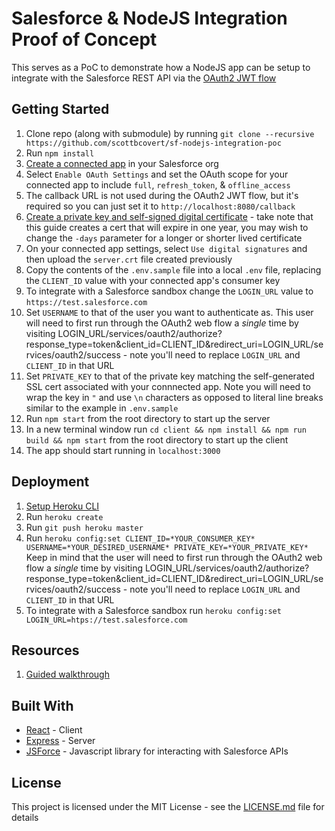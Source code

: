 # Salesforce & NodeJS Integration Proof of Concept

This serves as a PoC to demonstrate how a NodeJS app can be setup to integrate with the Salesforce REST API via the [OAuth2 JWT flow](https://help.salesforce.com/s/articleView?id=sf.remoteaccess_oauth_jwt_flow.htm&type=5)

## Getting Started

1. Clone repo (along with submodule) by running `git clone --recursive https://github.com/scottbcovert/sf-nodejs-integration-poc`
2. Run `npm install`
3. [Create a connected app](https://help.salesforce.com/articleView?id=connected_app_create.htm&type=5) in your Salesforce org
4. Select `Enable OAuth Settings` and set the OAuth scope for your connected app to include `full`, `refresh_token`, & `offline_access`
5. The callback URL is not used during the OAuth2 JWT flow, but it's required so you can just set it to `http://localhost:8080/callback`
6. [Create a private key and self-signed digital certificate](https://developer.salesforce.com/docs/atlas.en-us.sfdx_dev.meta/sfdx_dev/sfdx_dev_auth_key_and_cert.htm) - take note that this guide creates a cert that will expire in one year, you may wish to change the `-days` parameter for a longer or shorter lived certificate
7. On your connected app settings, select `Use digital signatures` and then upload the `server.crt` file created previously
8. Copy the contents of the `.env.sample` file into a local `.env` file, replacing the `CLIENT_ID` value with your connected app's consumer key
9. To integrate with a Salesforce sandbox change the `LOGIN_URL` value to `https://test.salesforce.com`
10. Set `USERNAME` to that of the user you want to authenticate as. This user will need to first run through the OAuth2 web flow a *single* time by visiting LOGIN_URL/services/oauth2/authorize?response_type=token&client_id=CLIENT_ID&redirect_uri=LOGIN_URL/services/oauth2/success - note you'll need to replace `LOGIN_URL` and `CLIENT_ID` in that URL
11. Set `PRIVATE_KEY` to that of the private key matching the self-generated SSL cert associated with your connnected app. Note you will need to wrap the key in `"` and use `\n` characters as opposed to literal line breaks similar to the example in `.env.sample`
12. Run `npm start` from the root directory to start up the server
13. In a new terminal window run `cd client && npm install && npm run build && npm start` from the root directory to start up the client
14. The app should start running in `localhost:3000`

## Deployment

1. [Setup Heroku CLI](https://devcenter.heroku.com/articles/heroku-cli)
2. Run `heroku create`
3. Run `git push heroku master`
4. Run `heroku config:set CLIENT_ID=*YOUR_CONSUMER_KEY* USERNAME=*YOUR_DESIRED_USERNAME* PRIVATE_KEY=*YOUR_PRIVATE_KEY*` Keep in mind that the user will need to first run through the OAuth2 web flow a *single* time by visiting LOGIN_URL/services/oauth2/authorize?response_type=token&client_id=CLIENT_ID&redirect_uri=LOGIN_URL/services/oauth2/success - note you'll need to replace `LOGIN_URL` and `CLIENT_ID` in that URL
5. To integrate with a Salesforce sandbox run `heroku config:set LOGIN_URL=htps://test.salesforce.com`

## Resources

1. [Guided walkthrough](https://www.youtube.com/watch?v=c5OZZsVkOKY)

## Built With

* [React](https://github.com/facebook/create-react-app#readme) - Client
* [Express](https://expressjs.com/) - Server
* [JSForce](https://jsforce.github.io/) - Javascript library for interacting with Salesforce APIs

## License

This project is licensed under the MIT License - see the [LICENSE.md](LICENSE.md) file for details